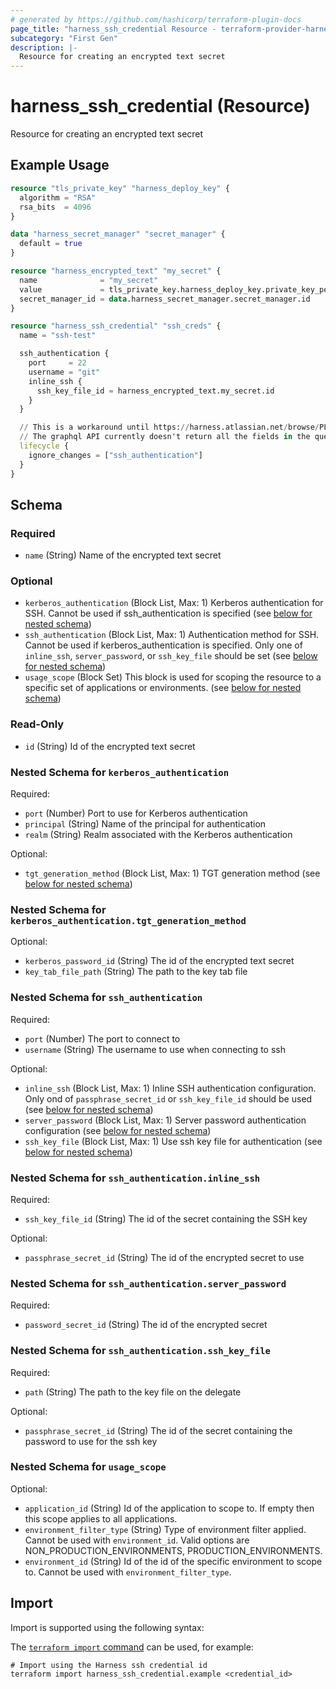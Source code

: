 ```yaml
---
# generated by https://github.com/hashicorp/terraform-plugin-docs
page_title: "harness_ssh_credential Resource - terraform-provider-harness"
subcategory: "First Gen"
description: |-
  Resource for creating an encrypted text secret
---
```


# harness_ssh_credential (Resource)

Resource for creating an encrypted text secret

## Example Usage

```terraform
resource "tls_private_key" "harness_deploy_key" {
  algorithm = "RSA"
  rsa_bits  = 4096
}

data "harness_secret_manager" "secret_manager" {
  default = true
}

resource "harness_encrypted_text" "my_secret" {
  name              = "my_secret"
  value             = tls_private_key.harness_deploy_key.private_key_pem
  secret_manager_id = data.harness_secret_manager.secret_manager.id
}

resource "harness_ssh_credential" "ssh_creds" {
  name = "ssh-test"

  ssh_authentication {
    port     = 22
    username = "git"
    inline_ssh {
      ssh_key_file_id = harness_encrypted_text.my_secret.id
    }
  }

  // This is a workaround until https://harness.atlassian.net/browse/PL-17967 is resolved
  // The graphql API currently doesn't return all the fields in the query.
  lifecycle {
    ignore_changes = ["ssh_authentication"]
  }
}
```

<!-- schema generated by tfplugindocs -->
## Schema

### Required

- `name` (String) Name of the encrypted text secret

### Optional

- `kerberos_authentication` (Block List, Max: 1) Kerberos authentication for SSH. Cannot be used if ssh_authentication is specified (see [below for nested schema](#nestedblock--kerberos_authentication))
- `ssh_authentication` (Block List, Max: 1) Authentication method for SSH. Cannot be used if kerberos_authentication is specified. Only one of `inline_ssh`, `server_password`, or `ssh_key_file` should be set (see [below for nested schema](#nestedblock--ssh_authentication))
- `usage_scope` (Block Set) This block is used for scoping the resource to a specific set of applications or environments. (see [below for nested schema](#nestedblock--usage_scope))

### Read-Only

- `id` (String) Id of the encrypted text secret

<a id="nestedblock--kerberos_authentication"></a>
### Nested Schema for `kerberos_authentication`

Required:

- `port` (Number) Port to use for Kerberos authentication
- `principal` (String) Name of the principal for authentication
- `realm` (String) Realm associated with the Kerberos authentication

Optional:

- `tgt_generation_method` (Block List, Max: 1) TGT generation method (see [below for nested schema](#nestedblock--kerberos_authentication--tgt_generation_method))

<a id="nestedblock--kerberos_authentication--tgt_generation_method"></a>
### Nested Schema for `kerberos_authentication.tgt_generation_method`

Optional:

- `kerberos_password_id` (String) The id of the encrypted text secret
- `key_tab_file_path` (String) The path to the key tab file



<a id="nestedblock--ssh_authentication"></a>
### Nested Schema for `ssh_authentication`

Required:

- `port` (Number) The port to connect to
- `username` (String) The username to use when connecting to ssh

Optional:

- `inline_ssh` (Block List, Max: 1) Inline SSH authentication configuration. Only ond of `passphrase_secret_id` or `ssh_key_file_id` should be used (see [below for nested schema](#nestedblock--ssh_authentication--inline_ssh))
- `server_password` (Block List, Max: 1) Server password authentication configuration (see [below for nested schema](#nestedblock--ssh_authentication--server_password))
- `ssh_key_file` (Block List, Max: 1) Use ssh key file for authentication (see [below for nested schema](#nestedblock--ssh_authentication--ssh_key_file))

<a id="nestedblock--ssh_authentication--inline_ssh"></a>
### Nested Schema for `ssh_authentication.inline_ssh`

Required:

- `ssh_key_file_id` (String) The id of the secret containing the SSH key

Optional:

- `passphrase_secret_id` (String) The id of the encrypted secret to use


<a id="nestedblock--ssh_authentication--server_password"></a>
### Nested Schema for `ssh_authentication.server_password`

Required:

- `password_secret_id` (String) The id of the encrypted secret


<a id="nestedblock--ssh_authentication--ssh_key_file"></a>
### Nested Schema for `ssh_authentication.ssh_key_file`

Required:

- `path` (String) The path to the key file on the delegate

Optional:

- `passphrase_secret_id` (String) The id of the secret containing the password to use for the ssh key



<a id="nestedblock--usage_scope"></a>
### Nested Schema for `usage_scope`

Optional:

- `application_id` (String) Id of the application to scope to. If empty then this scope applies to all applications.
- `environment_filter_type` (String) Type of environment filter applied. Cannot be used with `environment_id`. Valid options are NON_PRODUCTION_ENVIRONMENTS, PRODUCTION_ENVIRONMENTS.
- `environment_id` (String) Id of the id of the specific environment to scope to. Cannot be used with `environment_filter_type`.

## Import

Import is supported using the following syntax:

The [`terraform import` command](https://developer.hashicorp.com/terraform/cli/commands/import) can be used, for example:

```shell
# Import using the Harness ssh credential id
terraform import harness_ssh_credential.example <credential_id>
```
